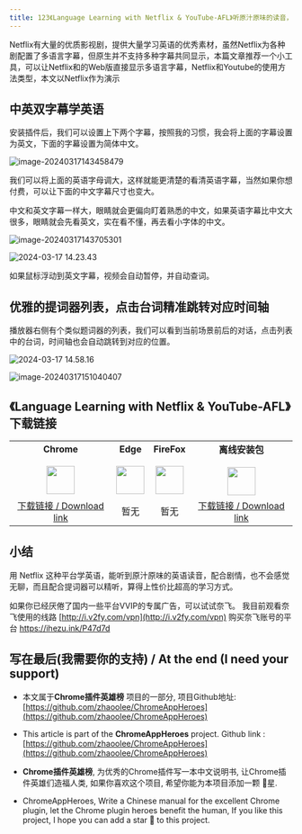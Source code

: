 ```yaml
---
title: 123《Language Learning with Netflix & YouTube-AFL》听原汁原味的读音，用奈飞Youtube双字幕学英语
---
```




Netflix有大量的优质影视剧，提供大量学习英语的优秀素材，虽然Netflix为各种剧配置了多语言字幕，但原生并不支持多种字幕共同显示，本篇文章推荐一个小工具，可以让Netflix和的Web版直接显示多语言字幕，Netflix和Youtube的使用方法类型，本文以Netflix作为演示



## 中英双字幕学英语

安装插件后，我们可以设置上下两个字幕，按照我的习惯，我会将上面的字幕设置为英文，下面的字幕设置为简体中文。



![image-20240317143458479](https://cdn.fangyuanxiaozhan.com/assets/1710657310901WQdxntMF.png)

我们可以将上面的英语字母调大，这样就能更清楚的看清英语字幕，当然如果你想付费，可以让下面的中文字幕尺寸也变大。

中文和英文字幕一样大，眼睛就会更偏向盯着熟悉的中文，如果英语字幕比中文大很多，眼睛就会先看英文，实在看不懂，再去看小字体的中文。

![image-20240317143705301](https://cdn.fangyuanxiaozhan.com/assets/1710657428483HEniXsQP.png)

![2024-03-17 14.23.43](https://cdn.fangyuanxiaozhan.com/assets/17106571823988ixW4ntB.gif)

如果鼠标浮动到英文字幕，视频会自动暂停，并自动查词。



## 优雅的提词器列表，点击台词精准跳转对应时间轴



播放器右侧有个类似题词器的列表，我们可以看到当前场景前后的对话，点击列表中的台词，时间轴也会自动跳转到对应的位置。



![2024-03-17 14.58.16](https://cdn.fangyuanxiaozhan.com/assets/1710659383753tNbxikkj.gif)



![image-20240317151040407](https://cdn.fangyuanxiaozhan.com/assets/1710659563582wj851Zin.png)





## 《Language Learning with Netflix & YouTube-AFL》 下载链接


<table style="table-layout: fixed;">
<tbody>
<tr>
<td><div style="text-align: center;"><div style="font-weight: bold">Chrome</div><br/><div style="text-align: center;"><img  style="width:50px; height:auto;" src="https://v2fy.com/asset/0i/ChromeAppHeroes/page/001_markdown_here.assets/chromeappheroes-chrome-icon.png"/></div></div></td>
<td><div style="text-align: center;" ><div style="font-weight: bold">Edge</div><br/><div><img style="width:50px; height:auto;" src="https://v2fy.com/asset/0i/ChromeAppHeroes/page/001_markdown_here.assets/chromeappheroes-edge-icon.png"/></div></div></td>
<td><div style="text-align: center;" ><div style="font-weight: bold">FireFox</div><br/><div style="text-align: center;"><img  style="width:50px; height:auto;" src="https://v2fy.com/asset/0i/ChromeAppHeroes/page/001_markdown_here.assets/chromeappheroes-firefox-icon.png"/></div></div></td>
<td><div style="text-align: center;" ><div style="font-weight: bold">离线安装包</div><br/><div style="text-align: center;"><img  style="width:50px; height:auto;" src="https://v2fy.com/asset/0i/ChromeAppHeroes/page/001_markdown_here.assets/chromeappheroes-github-download.png"/></div></div></td>
</tr>
<tr>
<td>
<div style="text-align: center;">
<a  href="https://chromewebstore.google.com/detail/language-learning-with-ne/bekopgepchoeepdmokgkpkfhegkeohbl">下载链接 / Download link</a>
</div>
</td>
<td>
<div style="text-align: center;">
暂无
</div>
</td>
<td>
<div style="text-align: center;">
暂无
</div>
</td>
<td>
<div style="text-align: center;"><a  href="https://cdn.jsdelivr.net/gh/zhaoolee/ChromeAppHeroes/backup/123-language-learning-with-ne.zip">下载链接 / Download link</a></div>
</td>
</tbody>
</table>


## 小结

用 Netflix 这种平台学英语，能听到原汁原味的英语读音，配合剧情，也不会感觉无聊，而且配合提词器可以精听，算得上性价比超高的学习方式。

如果你已经厌倦了国内一些平台VVIP的专属广告，可以试试奈飞。 我目前观看奈飞使用的线路 [http://i.v2fy.com/vpn](http://i.v2fy.com/vpn) 购买奈飞账号的平台 https://ihezu.ink/P47d7d




## 写在最后(我需要你的支持) / At the end (I need your support)

- 本文属于**Chrome插件英雄榜** 项目的一部分, 项目Github地址: [https://github.com/zhaoolee/ChromeAppHeroes](https://github.com/zhaoolee/ChromeAppHeroes)


- This article is part of the **ChromeAppHeroes** project. Github link : [https://github.com/zhaoolee/ChromeAppHeroes](https://github.com/zhaoolee/ChromeAppHeroes) 

- **Chrome插件英雄榜**, 为优秀的Chrome插件写一本中文说明书, 让Chrome插件英雄们造福人类, 如果你喜欢这个项目, 希望你能为本项目添加一颗 🌟星.

- ChromeAppHeroes, Write a Chinese manual for the excellent Chrome plugin, let the Chrome plugin heroes benefit the human, If you like this project, I hope you can add a star 🌟 to this project.
